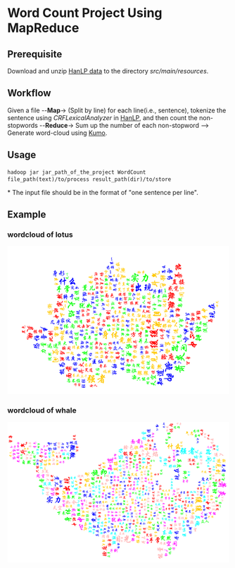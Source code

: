 # Word Count Project Using MapReduce
## Prerequisite
Download and unzip [HanLP data](https://file.hankcs.com/hanlp/data-for-1.7.5.zip) to the directory *src/main/resources*.

## Workflow
Given a file --**Map**-> (Split by line) for each line(i.e., sentence), tokenize the sentence using *CRFLexicalAnalyzer* in [HanLP](https://github.com/hankcs/HanLP), and then count the non-stopwords --**Reduce**-> Sum up the number of each non-stopword --> Generate word-cloud using [Kumo](https://github.com/kennycason/kumo).

## Usage
```shell
hadoop jar jar_path_of_the_project WordCount file_path(text)/to/process result_path(dir)/to/store
```
\* The input file should be in the format of "one sentence per line".

## Example
### wordcloud of lotus
![lotus_wordcloud](https://github.com/ssjjcao/EasyWordCount/blob/master/src/main/resources/word_freq_500_lotus.png)

### wordcloud of whale
![whale_wordcloud](https://github.com/ssjjcao/EasyWordCount/blob/master/src/main/resources/word_freq_500.png)
